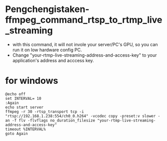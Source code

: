 # Pengchengistaken-ffmpeg_command_rtsp_to_rtmp_live_streaming
* with this command, it will not invole your server/PC's GPU, so you can run it on low hardware config PC.
* Change "your-rtmp-live-streaming-address-and-access-key" to your application's address and acccess key.

# for windows
```
@echo off  
set INTERVAL= 10
:Again
echo start server
ffmpeg -r 30 -rtsp_transport tcp -i "rtsp://192.168.1.238:554/ch0_0.h264" -vcodec copy -preset:v slower -an -f flv -flvflags no_duration_filesize "your-rtmp-live-streaming-address-and-access-key"
timeout %INTERVAL%
goto Again
```
